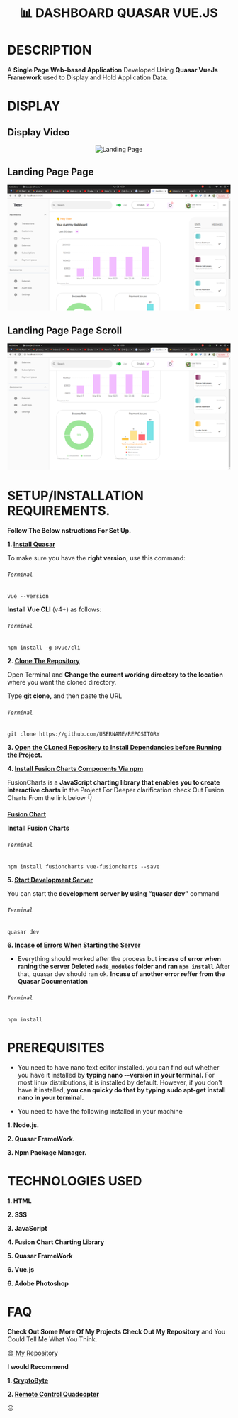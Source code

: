 # <p align="center"> :bar_chart: DASHBOARD QUASAR VUE.JS <p>



# DESCRIPTION

A **Single Page Web-based Application** Developed Using **Quasar VueJs Framework** used to Display and Hold Application Data.


# DISPLAY

## Display Video

<p align="center">
<img align="centre" src="https://user-images.githubusercontent.com/36197725/116453687-d85cf280-a867-11eb-859f-074d492a853b.gif" alt="Landing Page" />
<p>


## Landing Page Page

<p align="center">
<img align="centre" src="Spec.md/Landing1.png" alt="Login Page" />
<p>

## Landing Page Page Scroll

<p align="center">
<img align="centre" src="Spec.md/Landing2.png" alt="Reset Password Page" />
<p>

# SETUP/INSTALLATION REQUIREMENTS.

**Follow The Below nstructions For Set Up.**


**1. [Install Quasar](https://quasar.dev/start/vue-cli-plugin)**

To make sure you have the **right version,** use this command:

###### `Terminal`

```
vue --version
```

**Install Vue CLI** (v4+) as follows:

###### `Terminal`

```
npm install -g @vue/cli
```


**2. [Clone The Repository](https://docs.github.com/en/github/creating-cloning-and-archiving-repositories/cloning-a-repository)**

Open Terminal and **Change the current working directory to the location** where you want the cloned directory.

Type **git clone,** and then paste the URL

###### `Terminal`

```
git clone https://github.com/USERNAME/REPOSITORY
```

**3. [Open the CLoned Repository to Install Dependancies before Running the Project.](https://quasar.dev/quasar-cli/commands-list)**

**4. [Install Fusion Charts Components Via npm](https://www.fusioncharts.com/dev/getting-started/vue/your-first-chart-using-vuejs)**

FusionCharts is a **JavaScript charting library that enables you to create interactive charts** in the Project For Deeper clarification check Out Fusion Charts From the link below :point_down:

**[Fusion Chart](http://www.reddit.com)**

**Install Fusion Charts**

###### `Terminal`

```
npm install fusioncharts vue-fusioncharts --save
```

**5. [Start Development Server](https://quasar.dev/quasar-cli/commands-list)**

You can start the **development server by using “quasar dev”** command

###### `Terminal`

```
quasar dev
```



**6. [Incase of Errors When Starting the Server](https://quasar.dev/introduction-to-quasar)**

- Everything should worked after the process but **incase of error when raning the server Deleted ```node_modules``` folder and ran ```npm install```** After that, quasar dev should ran ok. **Incase of another error reffer from the Quasar Documentation**

###### `Terminal`

```
npm install
```


#  PREREQUISITES

- You need to have nano text editor installed. you can find out whether you have it installed by **typing nano --version in your terminal.** For most linux distributions, it is installed by default. However, if you don't have it installed, **you can quicky do that by typing sudo apt-get install nano in your terminal.**

- You need to have the following installed in your machine

**1.  Node.js.**

**2. Quasar FrameWork.**

**3. Npm Package Manager.**


# TECHNOLOGIES USED

**1. HTML**

**2. SSS**

**3. JavaScript**

**4. Fusion Chart Charting Library**

**5. Quasar FrameWork**

**6. Vue.js**

**6. Adobe Photoshop**

# FAQ

**Check Out Some More Of My Projects Check Out My Repository** and You Could Tell Me What You Think.

[:blush: My Repository](https://github.com/zecollokaris?tab=repositories)

**I would Recommend** 

**1. [CryptoByte](https://github.com/zecollokaris/CryptoByte-Blockchain-Android)**

**2. [Remote Control Quadcopter](https://github.com/zecollokaris/Remote-Control-Falcon-1-Quadcopter)**

:stuck_out_tongue: 
